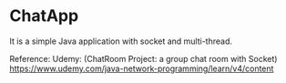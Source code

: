 # ChatApp
It is a simple Java application with socket and multi-thread.

Reference: Udemy: (ChatRoom Project: a group chat room with Socket)
https://www.udemy.com/java-network-programming/learn/v4/content


